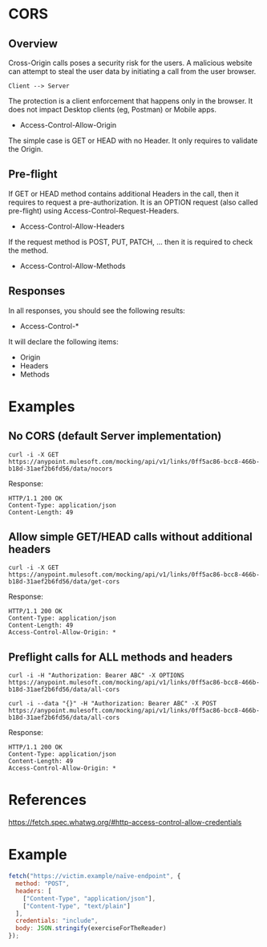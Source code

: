 CORS
=====

## Overview

Cross-Origin calls poses a security risk for the users. 
A malicious website can attempt to steal the user data by initiating a call
from the user browser.

    Client --> Server

The protection is a client enforcement that happens only in the browser. It does not impact Desktop clients (eg, Postman) or Mobile apps.

* Access-Control-Allow-Origin

The simple case is GET or HEAD with no Header. It only requires to validate the Origin.

## Pre-flight

If GET or HEAD method contains additional Headers in the call, then it requires 
to request a pre-authorization. It is an OPTION request (also called pre-flight)
using Access-Control-Request-Headers.

*  Access-Control-Allow-Headers

If the request method is POST, PUT, PATCH, ... then it is required to check the method.

* Access-Control-Allow-Methods

## Responses

In all responses, you should see the following results:

* Access-Control-*

It will declare the following items:

* Origin
* Headers
* Methods

# Examples

## No CORS (default Server implementation)
```
curl -i -X GET https://anypoint.mulesoft.com/mocking/api/v1/links/0ff5ac86-bcc8-466b-b18d-31aef2b6fd56/data/nocors
```

Response:
```
HTTP/1.1 200 OK
Content-Type: application/json
Content-Length: 49
```

## Allow simple GET/HEAD calls without additional headers

```
curl -i -X GET https://anypoint.mulesoft.com/mocking/api/v1/links/0ff5ac86-bcc8-466b-b18d-31aef2b6fd56/data/get-cors
```

Response:
```
HTTP/1.1 200 OK
Content-Type: application/json
Content-Length: 49
Access-Control-Allow-Origin: *
```


## Preflight calls for ALL methods and headers

```
curl -i -H "Authorization: Bearer ABC" -X OPTIONS https://anypoint.mulesoft.com/mocking/api/v1/links/0ff5ac86-bcc8-466b-b18d-31aef2b6fd56/data/all-cors
```

```
curl -i --data "{}" -H "Authorization: Bearer ABC" -X POST https://anypoint.mulesoft.com/mocking/api/v1/links/0ff5ac86-bcc8-466b-b18d-31aef2b6fd56/data/all-cors
```

Response:
```
HTTP/1.1 200 OK
Content-Type: application/json
Content-Length: 49
Access-Control-Allow-Origin: *
```


# References

https://fetch.spec.whatwg.org/#http-access-control-allow-credentials

# Example

```javascript
fetch("https://victim.example/naïve-endpoint", {
  method: "POST",
  headers: [
    ["Content-Type", "application/json"],
    ["Content-Type", "text/plain"]
  ],
  credentials: "include",
  body: JSON.stringify(exerciseForTheReader)
});
```